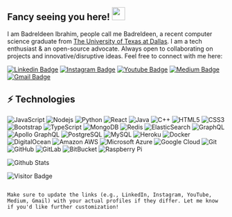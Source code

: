 


## Fancy seeing you here! <img src="https://raw.githubusercontent.com/aemmadi/aemmadi/master/wave.gif" width="30">

I am Badreldeen Ibrahim, people call me Badreldeen, a recent computer science graduate from [The University of Texas at Dallas](https://utdallas.edu/). I am a tech enthusiast & an open-source advocate. Always open to collaborating on projects and innovative/disruptive ideas. Feel free to connect with me here:

[![Linkedin Badge](https://img.shields.io/badge/-badreldeenibrahim-blue?style=flat-square&logo=Linkedin&logoColor=white&link=https://www.linkedin.com/in/badreldeen-ibrahim/)](https://www.linkedin.com/in/badreldeen-ibrahim/)
[![Instagram Badge](https://img.shields.io/badge/-badreldeenibrahim-purple?style=flat-square&logo=instagram&logoColor=white&link=https://instagram.com/badreldeenibrahim/)](https://instagram.com/badreldeenibrahim)
[![Youtube Badge](https://img.shields.io/badge/-badreldeenibrahim-darkred?style=flat-square&logo=youtube&logoColor=white&link=https://www.youtube.com/c/badreldeenibrahim)](https://www.youtube.com/c/badreldeenibrahim)
[![Medium Badge](https://img.shields.io/badge/-@badreldeenibrahim-03a57a?style=flat-square&labelColor=000000&logo=Medium&link=https://medium.com/@badreldeenibrahim/)](https://medium.com/@badreldeenibrahim)
[![Gmail Badge](https://img.shields.io/badge/-badreldeenibrahim@gmail.com-c14438?style=flat-square&logo=Gmail&logoColor=white&link=mailto:badreldeenibrahim@gmail.com)](mailto:badreldeenibrahim@gmail.com)

## ⚡ Technologies

![JavaScript](https://img.shields.io/badge/-JavaScript-black?style=flat-square&logo=javascript)
![Nodejs](https://img.shields.io/badge/-Nodejs-black?style=flat-square&logo=Node.js)
![Python](https://img.shields.io/badge/-Python-black?style=flat-square&logo=Python)
![React](https://img.shields.io/badge/-React-black?style=flat-square&logo=react)
![Java](https://img.shields.io/badge/-java-E34A86?style=flat-square&logo=java)
![C++](https://img.shields.io/badge/-C++-00599C?style=flat-square&logo=c)
![HTML5](https://img.shields.io/badge/-HTML5-E34F26?style=flat-square&logo=html5&logoColor=white)
![CSS3](https://img.shields.io/badge/-CSS3-1572B6?style=flat-square&logo=css3)
![Bootstrap](https://img.shields.io/badge/-Bootstrap-563D7C?style=flat-square&logo=bootstrap)
![TypeScript](https://img.shields.io/badge/-TypeScript-007ACC?style=flat-square&logo=typescript)
![MongoDB](https://img.shields.io/badge/-MongoDB-black?style=flat-square&logo=mongodb)
![Redis](https://img.shields.io/badge/-Redis-black?style=flat-square&logo=Redis)
![ElasticSearch](https://img.shields.io/badge/-ElasticSearch-005571?style=flat-square&logo=elasticsearch)
![GraphQL](https://img.shields.io/badge/-GraphQL-E10098?style=flat-square&logo=graphql)
![Apollo GraphQL](https://img.shields.io/badge/-Apollo%20GraphQL-311C87?style=flat-square&logo=apollo-graphql)
![PostgreSQL](https://img.shields.io/badge/-PostgreSQL-336791?style=flat-square&logo=postgresql)
![MySQL](https://img.shields.io/badge/-MySQL-black?style=flat-square&logo=mysql)
![Heroku](https://img.shields.io/badge/-Heroku-430098?style=flat-square&logo=heroku)
![Docker](https://img.shields.io/badge/-Docker-black?style=flat-square&logo=docker)
![DigitalOcean](https://img.shields.io/badge/-Digital%20Ocean-darkblue?style=flat-square&logo=digitalocean)
![Amazon AWS](https://img.shields.io/badge/Amazon%20AWS-232F3E?style=flat-square&logo=amazon-aws)
![Microsoft Azure](https://img.shields.io/badge/Microsoft%20Azure-232F7E?style=flat-square&logo=microsoft-azure)
![Google Cloud](https://img.shields.io/badge/Google%20Cloud-black?style=flat-square&logo=google-cloud)
![Git](https://img.shields.io/badge/-Git-black?style=flat-square&logo=git)
![GitHub](https://img.shields.io/badge/-GitHub-181717?style=flat-square&logo=github)
![GitLab](https://img.shields.io/badge/-GitLab-FCA121?style=flat-square&logo=gitlab)
![BitBucket](https://img.shields.io/badge/-BitBucket-darkblue?style=flat-square&logo=bitbucket)
![Raspberry Pi](https://img.shields.io/badge/-Raspberry%20Pi-C51A4A?style=flat-square&logo=Raspberry-Pi)

![Github Stats](https://github-readme-stats.vercel.app/api?username=badreldeen98&count_private=true&show_icons=true&include_all_commits=true)

![Visitor Badge](https://visitor-badge.laobi.icu/badge?page_id=badreldeen98.badreldeen98)
````

Make sure to update the links (e.g., LinkedIn, Instagram, YouTube, Medium, Gmail) with your actual profiles if they differ. Let me know if you'd like further customization!
